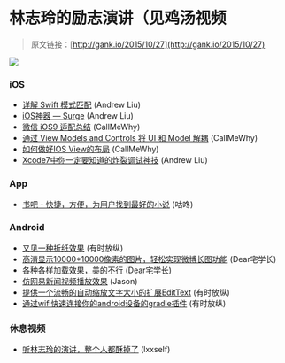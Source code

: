 # 林志玲的励志演讲（见鸡汤视频

> 原文链接：[http://gank.io/2015/10/27](http://gank.io/2015/10/27)

![](http://ww2.sinaimg.cn/large/7a8aed7bjw1exfffnlf2gj20hq0qoju9.jpg)

### iOS

* [详解 Swift 模式匹配](http://swift.gg/2015/10/27/swift) (Andrew Liu)
* [iOS神器 &mdash; Surge](http://laob.me/1888/) (Andrew Liu)
* [微信 iOS9 适配总结](https://mp.weixin.qq.com/s?__biz=MzAwNDY1ODY2OQ==&amp) (CallMeWhy)
* [通过 View Models and Controls 将 UI 和 Model 解耦](http://christiantietze.de/posts/2015/10/view) (CallMeWhy)
* [如何做好IOS View的布局](http://blog.cnbluebox.com/blog/2015/09/18/howtolayoutview/) (CallMeWhy)
* [Xcode7中你一定要知道的炸裂调试神技](http://www.jianshu.com/p/70ed36cf8a98?utm_campaign=maleskine&amp) (Andrew Liu)

### App

* [书吧 - 快捷，方便，为用户找到最好的小说](https://github.com/liuguangqiang/shuba) (咕咚)

### Android

* [又见一种折纸效果](https://github.com/worldline/FoldableLayout) (有时放纵)
* [高清显示10000*10000像素的图片，轻松实现微博长图功能](https://github.com/LuckyJayce/LargeImage) (Dear宅学长)
* [各种各样加载效果，美的不行](https://github.com/81813780/AVLoadingIndicatorView) (Dear宅学长)
* [仿网易新闻视频播放效果](https://github.com/xiongwei) (Jason)
* [提供一个流畅的自动缩放文字大小的扩展EditText](https://github.com/txusballesteros/AutosizeEditText) (有时放纵)
* [通过wifi快速连接你的android设备的gradle插件](https://github.com/pedrovgs/AndroidWiFiADB) (有时放纵)

### 休息视频

* [听林志玲的演讲，整个人都酥掉了](http://video.weibo.com/show?fid=1034) (lxxself)

